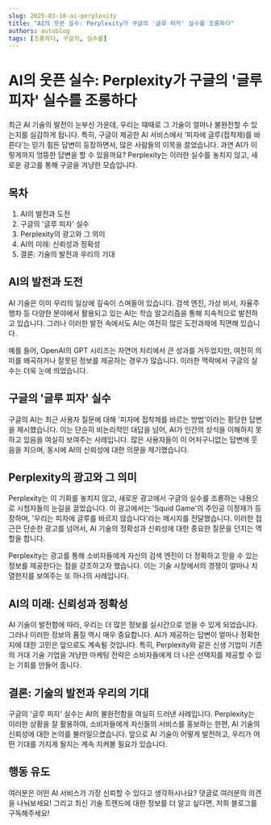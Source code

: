 ```yaml
---
slug: 2025-03-18-ai-perplexity
title: "AI의 웃픈 실수: Perplexity가 구글의 '글루 피자' 실수를 조롱하다"
authors: autoblog
tags: [조롱하다, 구글의, 실수를]
---
```


# AI의 웃픈 실수: Perplexity가 구글의 '글루 피자' 실수를 조롱하다

최근 AI 기술의 발전이 눈부신 가운데, 우리는 때때로 그 기술이 얼마나 불완전할 수 있는지를 실감하게 됩니다. 특히, 구글이 제공한 AI 서비스에서 ‘피자에 글루(접착제)를 바른다’는 믿기 힘든 답변이 등장하면서, 많은 사람들의 이목을 끌었습니다. 과연 AI가 이렇게까지 엉뚱한 답변을 할 수 있을까요? Perplexity는 이러한 실수를 놓치지 않고, 새로운 광고를 통해 구글을 겨냥한 모습입니다.

## 목차
1. AI의 발전과 도전
2. 구글의 '글루 피자' 실수
3. Perplexity의 광고와 그 의미
4. AI의 미래: 신뢰성과 정확성
5. 결론: 기술의 발전과 우리의 기대

## AI의 발전과 도전
AI 기술은 이미 우리의 일상에 깊숙이 스며들어 있습니다. 검색 엔진, 가상 비서, 자율주행차 등 다양한 분야에서 활용되고 있는 AI는 학습 알고리즘을 통해 지속적으로 발전하고 있습니다. 그러나 이러한 발전 속에서도 AI는 여전히 많은 도전과제에 직면해 있습니다. 

예를 들어, OpenAI의 GPT 시리즈는 자연어 처리에서 큰 성과를 거두었지만, 여전히 의미를 왜곡하거나 잘못된 정보를 제공하는 경우가 많습니다. 이러한 맥락에서 구글의 실수는 더욱 눈에 띄었습니다.

## 구글의 '글루 피자' 실수
구글의 AI는 최근 사용자 질문에 대해 '피자에 접착제를 바르는 방법'이라는 황당한 답변을 제시했습니다. 이는 단순히 비논리적인 대답을 넘어, AI가 인간의 상식을 이해하지 못하고 있음을 여실히 보여주는 사례입니다. 많은 사용자들이 이 어처구니없는 답변에 웃음을 지으며, 동시에 AI의 신뢰성에 대한 의문을 제기했습니다. 

## Perplexity의 광고와 그 의미
Perplexity는 이 기회를 놓치지 않고, 새로운 광고에서 구글의 실수를 조롱하는 내용으로 시청자들의 눈길을 끌었습니다. 이 광고에서는 'Squid Game'의 주인공 이정재가 등장하며, '우리는 피자에 글루를 바르지 않습니다'라는 메시지를 전달했습니다. 이러한 접근은 단순한 광고를 넘어서, AI 기술의 정확성과 신뢰성에 대한 중요한 질문을 던지는 역할을 합니다. 

Perplexity는 광고를 통해 소비자들에게 자신의 검색 엔진이 더 정확하고 믿을 수 있는 정보를 제공한다는 점을 강조하고자 했습니다. 이는 기술 시장에서의 경쟁이 얼마나 치열한지를 보여주는 또 하나의 사례입니다.

## AI의 미래: 신뢰성과 정확성
AI 기술이 발전함에 따라, 우리는 더 많은 정보를 실시간으로 얻을 수 있게 되었습니다. 그러나 이러한 정보의 품질 역시 매우 중요합니다. AI가 제공하는 답변이 얼마나 정확한지에 대한 고민은 앞으로도 계속될 것입니다. 특히, Perplexity와 같은 신생 기업이 기존의 거대 기술 기업을 겨냥한 마케팅 전략은 소비자들에게 더 나은 선택지를 제공할 수 있는 기회를 만들어 줍니다.

## 결론: 기술의 발전과 우리의 기대
구글의 '글루 피자' 실수는 AI의 불완전함을 여실히 드러낸 사례입니다. Perplexity는 이러한 상황을 잘 활용하여, 소비자들에게 자신들의 서비스를 홍보하는 한편, AI 기술의 신뢰성에 대한 논의를 불러일으켰습니다. 앞으로 AI 기술이 어떻게 발전하고, 우리가 어떤 기대를 가지게 될지는 계속 지켜볼 필요가 있습니다.

## 행동 유도
여러분은 어떤 AI 서비스가 가장 신뢰할 수 있다고 생각하시나요? 댓글로 여러분의 의견을 나눠보세요! 그리고 최신 기술 트렌드에 대한 정보를 더 알고 싶다면, 저희 블로그를 구독해주세요!
